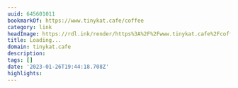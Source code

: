 ```yaml
---
uuid: 645601011
bookmarkOf: https://www.tinykat.cafe/coffee
category: link
headImage: https://rdl.ink/render/https%3A%2F%2Fwww.tinykat.cafe%2Fcoffee
title: Loading...
domain: tinykat.cafe
description:
tags: []
date: '2023-01-26T19:44:18.708Z'
highlights:
---
```




